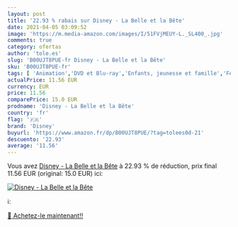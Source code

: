 ```yaml
---
layout: post
title: '22.93 % rabais sur Disney - La Belle et la Bête'
date: 2021-04-05 03:09:52
image: 'https://m.media-amazon.com/images/I/51FVjMEUY-L._SL400_.jpg'
comments: true
category: ofertas
author: 'tole.es'
slug: 'B00UJT8PUE-fr Disney - La Belle et la Bête'
sku: 'B00UJT8PUE-fr'
tags: [ 'Animation','DVD et Blu-ray','Enfants, jeunesse et famille','Featured Categories','Films','disney', ]
actualPrice: 11.56 EUR
currency: EUR
price: 11.56
comparePrice: 15.0 EUR
prodname: 'Disney - La Belle et la Bête'
country: 'fr'
flag: '🇫🇷'
brand: 'Disney'
buyurl: 'https://www.amazon.fr/dp/B00UJT8PUE/?tag=tolees0d-21'
descuento: '22.93'
average: '11.56'
---
```


Vous avez [Disney - La Belle et la Bête](https://www.amazon.fr/dp/B00UJT8PUE/?tag=tolees0d-21)  à  22.93 % de réduction, prix final  11.56 EUR (original: 15.0 EUR) ici:

[![Disney - La Belle et la Bête](https://m.media-amazon.com/images/I/51FVjMEUY-L._SL400_.jpg)](https://www.amazon.fr/dp/B00UJT8PUE/?tag=tolees0d-21)

ℹ️:


[🛒 Achetez-le maintenant!!](https://www.amazon.fr/dp/B00UJT8PUE/?tag=tolees0d-21)
